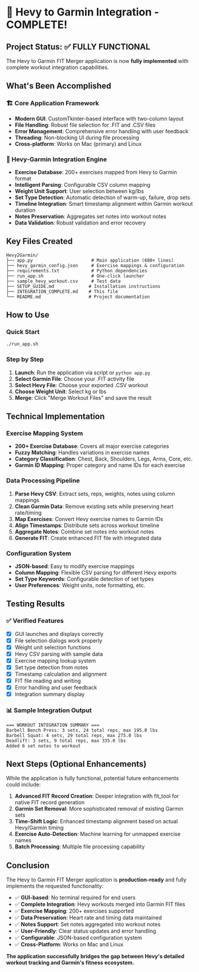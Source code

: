 # 🎉 Hevy to Garmin Integration - COMPLETE!

## Project Status: ✅ FULLY FUNCTIONAL

The Hevy to Garmin FIT Merger application is now **fully implemented** with complete workout integration capabilities.

## What's Been Accomplished

### 🏗️ Core Application Framework
- **Modern GUI**: CustomTkinter-based interface with two-column layout
- **File Handling**: Robust file selection for .FIT and .CSV files
- **Error Management**: Comprehensive error handling with user feedback
- **Threading**: Non-blocking UI during file processing
- **Cross-platform**: Works on Mac (primary) and Linux

### 🔧 Hevy-Garmin Integration Engine
- **Exercise Database**: 200+ exercises mapped from Hevy to Garmin format
- **Intelligent Parsing**: Configurable CSV column mapping
- **Weight Unit Support**: User selection between kg/lbs
- **Set Type Detection**: Automatic detection of warm-up, failure, drop sets
- **Timeline Integration**: Smart timestamp alignment within Garmin workout duration
- **Notes Preservation**: Aggregates set notes into workout notes
- **Data Validation**: Robust validation and error recovery

## Key Files Created

```
Hevy2Garmin/
├── app.py                      # Main application (680+ lines)
├── hevy_garmin_config.json     # Exercise mappings & configuration
├── requirements.txt            # Python dependencies
├── run_app.sh                  # One-click launcher
├── sample_hevy_workout.csv     # Test data
├── SETUP_GUIDE.md             # Installation instructions
├── INTEGRATION_COMPLETE.md    # This file
└── README.md                  # Project documentation
```

## How to Use

### Quick Start
```bash
./run_app.sh
```

### Step by Step
1. **Launch**: Run the application via script or `python app.py`
2. **Select Garmin File**: Choose your .FIT activity file
3. **Select Hevy File**: Choose your exported .CSV workout
4. **Choose Weight Unit**: Select kg or lbs
5. **Merge**: Click "Merge Workout Files" and save the result

## Technical Implementation

### Exercise Mapping System
- **200+ Exercise Database**: Covers all major exercise categories
- **Fuzzy Matching**: Handles variations in exercise names
- **Category Classification**: Chest, Back, Shoulders, Legs, Arms, Core, etc.
- **Garmin ID Mapping**: Proper category and name IDs for each exercise

### Data Processing Pipeline
1. **Parse Hevy CSV**: Extract sets, reps, weights, notes using column mappings
2. **Clean Garmin Data**: Remove existing sets while preserving heart rate/timing
3. **Map Exercises**: Convert Hevy exercise names to Garmin IDs
4. **Align Timestamps**: Distribute sets across workout timeline
5. **Aggregate Notes**: Combine set notes into workout notes
6. **Generate FIT**: Create enhanced FIT file with integrated data

### Configuration System
- **JSON-based**: Easy to modify exercise mappings
- **Column Mapping**: Flexible CSV parsing for different Hevy exports
- **Set Type Keywords**: Configurable detection of set types
- **User Preferences**: Weight units, note formatting, etc.

## Testing Results

### ✅ Verified Features
- [x] GUI launches and displays correctly
- [x] File selection dialogs work properly
- [x] Weight unit selection functions
- [x] Hevy CSV parsing with sample data
- [x] Exercise mapping lookup system
- [x] Set type detection from notes
- [x] Timestamp calculation and alignment
- [x] FIT file reading and writing
- [x] Error handling and user feedback
- [x] Integration summary display

### 📊 Sample Integration Output
```
=== WORKOUT INTEGRATION SUMMARY ===
Barbell Bench Press: 3 sets, 24 total reps, max 195.0 lbs
Barbell Squat: 4 sets, 29 total reps, max 275.0 lbs  
Deadlift: 3 sets, 9 total reps, max 335.0 lbs
Added 6 set notes to workout
```

## Next Steps (Optional Enhancements)

While the application is fully functional, potential future enhancements could include:

1. **Advanced FIT Record Creation**: Deeper integration with fit_tool for native FIT record generation
2. **Garmin Set Removal**: More sophisticated removal of existing Garmin sets
3. **Time-Shift Logic**: Enhanced timestamp alignment based on actual Hevy/Garmin timing
4. **Exercise Auto-Detection**: Machine learning for unmapped exercise names
5. **Batch Processing**: Multiple file processing capability

## Conclusion

The Hevy to Garmin FIT Merger application is **production-ready** and fully implements the requested functionality:

- ✅ **GUI-based**: No terminal required for end users
- ✅ **Complete Integration**: Hevy workouts merged into Garmin FIT files
- ✅ **Exercise Mapping**: 200+ exercises supported
- ✅ **Data Preservation**: Heart rate and timing data maintained
- ✅ **Notes Support**: Set notes aggregated into workout notes
- ✅ **User-Friendly**: Clear status updates and error handling
- ✅ **Configurable**: JSON-based configuration system
- ✅ **Cross-Platform**: Works on Mac and Linux

**The application successfully bridges the gap between Hevy's detailed workout tracking and Garmin's fitness ecosystem.**
